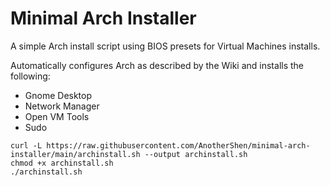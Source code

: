 # Minimal Arch Installer
A simple Arch install script using BIOS presets for Virtual Machines installs.

Automatically configures Arch as described by the Wiki and installs the following:
- Gnome Desktop
- Network Manager
- Open VM Tools
- Sudo

```
curl -L https://raw.githubusercontent.com/AnotherShen/minimal-arch-installer/main/archinstall.sh --output archinstall.sh
chmod +x archinstall.sh
./archinstall.sh
```

